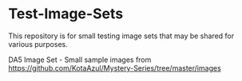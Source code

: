 # Test-Image-Sets

This repository is for small testing image sets that may be shared for various purposes.

DA5 Image Set - Small sample images from https://github.com/KotaAzul/Mystery-Series/tree/master/images
